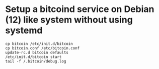 # Setup a bitcoind service on Debian (12) like system without using systemd

`cp bitcoin /etc/init.d/bitcoin`  
`cp bitcoin.conf /etc/bitcoin.conf`  
`update-rc.d bitcoin defaults`  
`/etc/init.d/bitcoin start`  
`tail -f /.bitcoin/debug.log`  

